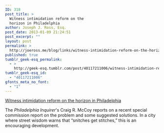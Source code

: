```yaml
---
ID: 318
post_title: >
  Witness intimidation reform on the
  horizon in Philadelphia
author: Joseph J. Ross, Esq.
post_date: 2013-01-09 21:24:51
post_excerpt: ""
layout: post
permalink: >
  http://joeross.me/blog/links/witness-intimidation-reform-on-the-horizon-in/
published: true
tumblr_geek-esq_permalink:
  - >
    http://geek-esq.tumblr.com/post/40117211006/witness-intimidation-reform-on-the-horizon-in
tumblr_geek-esq_id:
  - "40117211006"
gfonts_meta_no_font:
  - "1"
---
```

<a href='http://www.philly.com/philly/news/20130108_Panel_urges_funding_of_a_witness-intimidation_crackdown_for_Phila__courts.html'>Witness intimidation reform on the horizon in Philadelphia</a><div class="link_description"><p>The <em>Philadelphia Inquirer</em>'s Craig R. McCoy reports on a recent special commission report on the problem and some suggested solutions. In a city where street wisdom warns that &#8220;snitches get stitches,&#8221; this is an encouraging development.</p></div>